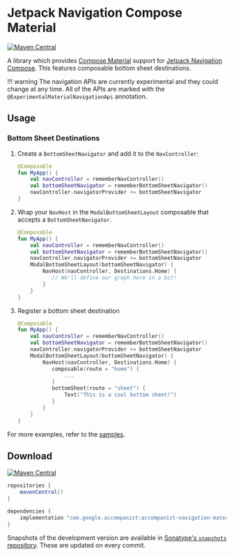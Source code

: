 # Jetpack Navigation Compose Material

[![Maven Central](https://img.shields.io/maven-central/v/com.google.accompanist/accompanist-navigation-material)](https://search.maven.org/search?q=g:com.google.accompanist)

A library which provides [Compose Material](https://developer.android.com/jetpack/compose/material) support for [Jetpack Navigation Compose](https://developer.android.com/jetpack/compose/navigation).
This features composable bottom sheet destinations.

!!! warning
    The navigation APIs are currently experimental and they could change at any time.
    All of the APIs are marked with the `@ExperimentalMaterialNavigationApi` annotation.

## Usage

### Bottom Sheet Destinations

1. Create a `BottomSheetNavigator` and add it to the `NavController`:

    ```kotlin
    @Composable
    fun MyApp() {
        val navController = rememberNavController()
        val bottomSheetNavigator = rememberBottomSheetNavigator()
        navController.navigatorProvider += bottomSheetNavigator
    }
    ```

2. Wrap your `NavHost` in the `ModalBottomSheetLayout` composable that accepts a `BottomSheetNavigator`.

    ```kotlin
    @Composable
    fun MyApp() {
        val navController = rememberNavController()
        val bottomSheetNavigator = rememberBottomSheetNavigator()
        navController.navigatorProvider += bottomSheetNavigator
        ModalBottomSheetLayout(bottomSheetNavigator) {
            NavHost(navController, Destinations.Home) {
               // We'll define our graph here in a bit!
            }
        }
    }
    ```

3. Register a bottom sheet destination

    ```kotlin
    @Composable
    fun MyApp() {
        val navController = rememberNavController()
        val bottomSheetNavigator = rememberBottomSheetNavigator()
        navController.navigatorProvider += bottomSheetNavigator
        ModalBottomSheetLayout(bottomSheetNavigator) {
            NavHost(navController, Destinations.Home) {
               composable(route = "home") {
                   ...
               }
               bottomSheet(route = "sheet") {
                   Text("This is a cool bottom sheet!")
               }
            }
        }
    }
    ```

For more examples, refer to the [samples](https://github.com/google/accompanist/tree/main/sample/src/main/java/com/google/accompanist/sample/navigation-material).

## Download

[![Maven Central](https://img.shields.io/maven-central/v/com.google.accompanist/accompanist-navigation-material)](https://search.maven.org/search?q=g:com.google.accompanist)

```groovy
repositories {
    mavenCentral()
}

dependencies {
    implementation "com.google.accompanist:accompanist-navigation-material:<version>"
}
```

Snapshots of the development version are available in [Sonatype's `snapshots` repository][snap]. These are updated on every commit.

[compose]: https://developer.android.com/jetpack/compose
[snap]: https://oss.sonatype.org/content/repositories/snapshots/com/google/accompanist/accompanist-navigation-material/

